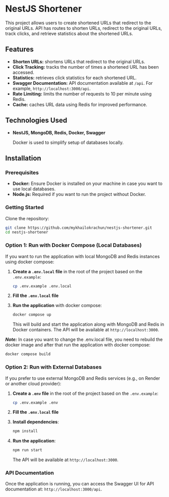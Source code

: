 # NestJS Shortener

This project allows users to create shortened URLs that redirect to the original URLs. API has routes to shorten URLs, redirect to the original URLs, track clicks, and retrieve statistics about the shortened URLs.

## Features

- **Shorten URLs:** shortens URLs that redirect to the original URLs.
- **Click Tracking:** tracks the number of times a shortened URL has been accessed.
- **Statistics:** retrieves click statistics for each shortened URL.
- **Swagger Documentation:** API documentation available at `/api`. For example, `http://localhost:3000/api`.
- **Rate Limiting:** limits the number of requests to 10 per minute using Redis.
- **Cache:** caches URL data using Redis for improved performance.

## Technologies Used

- **NestJS, MongoDB, Redis, Docker, Swagger**

  Docker is used to simplify setup of databases locally.

## Installation

### Prerequisites

- **Docker:** Ensure Docker is installed on your machine in case you want to use local databases.
- **Node.js:** Required if you want to run the project without Docker.

### Getting Started

Clone the repository:

```bash
git clone https://github.com/mykhailokrachun/nestjs-shortener.git
cd nestjs-shortener
```

### Option 1: Run with Docker Compose (Local Databases)

If you want to run the application with local MongoDB and Redis instances using docker compose:

1. **Create a `.env.local` file** in the root of the project based on the `.env.example`:

   ```bash
   cp .env.example .env.local
   ```

2. **Fill the `.env.local` file**

3. **Run the application** with docker compose:

   ```bash
   docker compose up
   ```

   This will build and start the application along with MongoDB and Redis in Docker containers. The API will be available at `http://localhost:3000`.

**_Note:_** In case you want to change the .env.local file, you need to rebuild the docker image and after that run the application with docker compose:

```bash
docker compose build
```

### Option 2: Run with External Databases

If you prefer to use external MongoDB and Redis services (e.g., on Render or another cloud provider):

1. **Create a `.env` file** in the root of the project based on the `.env.example`:

   ```bash
   cp .env.example .env
   ```

2. **Fill the `.env.local` file**

3. **Install dependencies**:

   ```bash
   npm install
   ```

4. **Run the application**:

   ```bash
   npm run start
   ```

   The API will be available at `http://localhost:3000`.

### API Documentation

Once the application is running, you can access the Swagger UI for API documentation at: `http://localhost:3000/api`.
